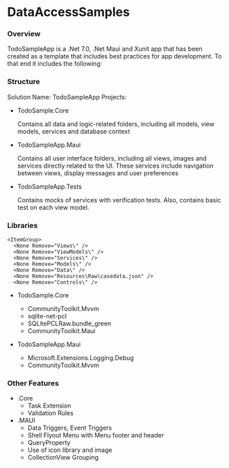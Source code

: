 # DataAccessSamples

### Overview
TodoSampleApp is a .Net 7.0, .Net Maui and Xunit app that has been created as a template that includes best practices for app development.  To that end it includes the following:

 
### Structure
Solution Name: TodoSampleApp
Projects:
- TodoSample.Core
  
  Contains all data and logic-related folders, including all models, view models, services and database context
- TodoSampleApp.Maui
  
  Contains all user interface folders, including all views, images and services directly related to the UI.  These services include navigation between views, display messages and user preferences
  
- TodoSampleApp.Tests

  Contains mocks of services with verification tests.  Also, contains basic test on each view model.


### Libraries

	<ItemGroup>
	  <None Remove="Views\" />
	  <None Remove="ViewModels\" />
	  <None Remove="Services\" />
	  <None Remove="Models\" />
	  <None Remove="Data\" />
	  <None Remove="Resources\Raw\casedata.json" />
	  <None Remove="Controls\" />

- TodoSample.Core
  
  - CommunityToolkit.Mvvm
  - sqlite-net-pcl
  - SQLitePCLRaw.bundle_green
  - CommunityToolkit.Maui
 
- TodoSampleApp.Maui

  - Microsoft.Extensions.Logging.Debug
  - CommunityToolkit.Mvvm
 

 
### Other Features
  - .Core
    - Task Extension
    - Validation Rules
  - .MAUI
      -   Data Triggers, Event Triggers
      -   Shell Flyout Menu with Menu footer and header
      -   QueryProperty
      -   Use of icon library and image
      -   CollectionView Grouping
  
